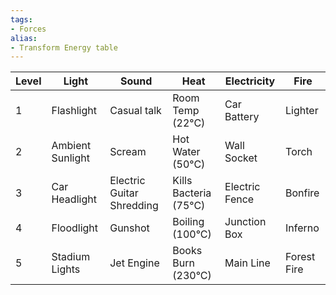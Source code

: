 ```yaml
---
tags:
- Forces
alias:
- Transform Energy table
---
```


| Level | Light            | Sound                     | Heat                  | Electricity    | Fire        |
| ----- | ---------------- | ------------------------- | --------------------- | -------------- | ----------- |
| 1     | Flashlight       | Casual talk               | Room Temp (22°C)      | Car Battery    | Lighter     |
| 2     | Ambient Sunlight | Scream                    | Hot Water (50°C)      | Wall Socket    | Torch       |
| 3     | Car Headlight    | Electric Guitar Shredding | Kills Bacteria (75°C) | Electric Fence | Bonfire     |
| 4     | Floodlight       | Gunshot                   | Boiling (100°C)       | Junction Box   | Inferno     |
| 5     | Stadium Lights   | Jet Engine                | Books Burn (230°C)    | Main Line      | Forest Fire |

